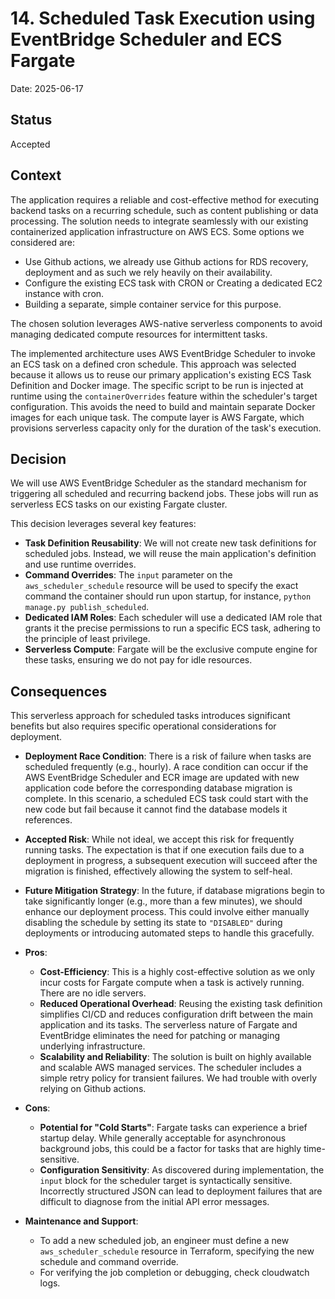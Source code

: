 # 14. Scheduled Task Execution using EventBridge Scheduler and ECS Fargate

Date: 2025-06-17

## Status

Accepted

## Context

The application requires a reliable and cost-effective method for executing backend tasks on a recurring schedule, such as content publishing or data processing. The solution needs to integrate seamlessly with our existing containerized application infrastructure on AWS ECS. Some options we considered are:

* Use Github actions, we already use Github actions for RDS recovery, deployment and as such we rely heavily on their availability.
* Configure the existing ECS task with CRON or Creating a dedicated EC2 instance with cron.
* Building a separate, simple container service for this purpose.

The chosen solution leverages AWS-native serverless components to avoid managing dedicated compute resources for intermittent tasks.

The implemented architecture uses AWS EventBridge Scheduler to invoke an ECS task on a defined cron schedule. This approach was selected because it allows us to reuse our primary application's existing ECS Task Definition and Docker image. The specific script to be run is injected at runtime using the `containerOverrides` feature within the scheduler's target configuration. This avoids the need to build and maintain separate Docker images for each unique task. The compute layer is AWS Fargate, which provisions serverless capacity only for the duration of the task's execution.

## Decision

We will use AWS EventBridge Scheduler as the standard mechanism for triggering all scheduled and recurring backend jobs. These jobs will run as serverless ECS tasks on our existing Fargate cluster.

This decision leverages several key features:
* **Task Definition Reusability**: We will not create new task definitions for scheduled jobs. Instead, we will reuse the main application's definition and use runtime overrides.
* **Command Overrides**: The `input` parameter on the `aws_scheduler_schedule` resource will be used to specify the exact command the container should run upon startup, for instance, `python manage.py publish_scheduled`.
* **Dedicated IAM Roles**: Each scheduler will use a dedicated IAM role that grants it the precise permissions to run a specific ECS task, adhering to the principle of least privilege.
* **Serverless Compute**: Fargate will be the exclusive compute engine for these tasks, ensuring we do not pay for idle resources.

## Consequences

This serverless approach for scheduled tasks introduces significant benefits but also requires specific operational considerations for deployment.

* **Deployment Race Condition**: There is a risk of failure when tasks are scheduled frequently (e.g., hourly). A race condition can occur if the AWS EventBridge Scheduler and ECR image are updated with new application code before the corresponding database migration is complete. In this scenario, a scheduled ECS task could start with the new code but fail because it cannot find the database models it references.

* **Accepted Risk**: While not ideal, we accept this risk for frequently running tasks. The expectation is that if one execution fails due to a deployment in progress, a subsequent execution will succeed after the migration is finished, effectively allowing the system to self-heal.

* **Future Mitigation Strategy**: In the future, if database migrations begin to take significantly longer (e.g., more than a few minutes), we should enhance our deployment process. This could involve either manually disabling the schedule by setting its state to `"DISABLED"` during deployments or introducing automated steps to handle this gracefully.

* **Pros**:
    * **Cost-Efficiency**: This is a highly cost-effective solution as we only incur costs for Fargate compute when a task is actively running. There are no idle servers.
    * **Reduced Operational Overhead**: Reusing the existing task definition simplifies CI/CD and reduces configuration drift between the main application and its tasks. The serverless nature of Fargate and EventBridge eliminates the need for patching or managing underlying infrastructure.
    * **Scalability and Reliability**: The solution is built on highly available and scalable AWS managed services. The scheduler includes a simple retry policy for transient failures. We had trouble with overly relying on Github actions.

* **Cons**:
    * **Potential for "Cold Starts"**: Fargate tasks can experience a brief startup delay. While generally acceptable for asynchronous background jobs, this could be a factor for tasks that are highly time-sensitive.
    * **Configuration Sensitivity**: As discovered during implementation, the `input` block for the scheduler target is syntactically sensitive. Incorrectly structured JSON can lead to deployment failures that are difficult to diagnose from the initial API error messages.

* **Maintenance and Support**:
    * To add a new scheduled job, an engineer must define a new `aws_scheduler_schedule` resource in Terraform, specifying the new schedule and command override.
    * For verifying the job completion or debugging, check cloudwatch logs.
